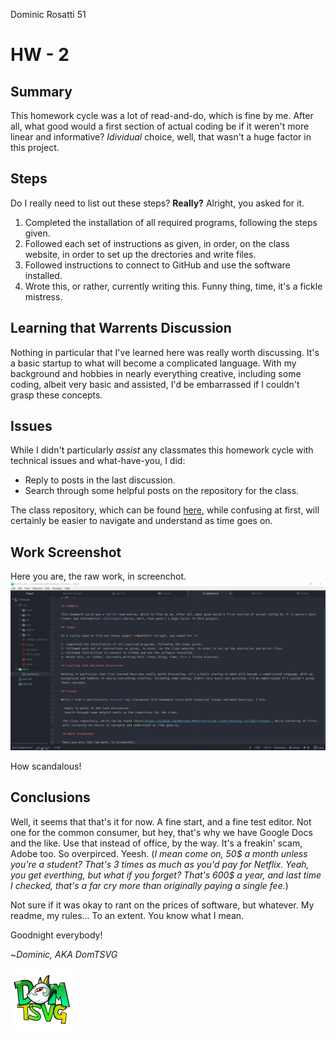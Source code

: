 Dominic Rosatti 51

# HW - 2

## Summary

This homework cycle was a lot of read-and-do, which is fine by me. After all, what good would a first section of actual coding be if it weren't more linear and informative? *Idividual* choice, well, that wasn't a huge factor in this project.

## Steps

Do I really need to list out these steps? **Really?** Alright, you asked for it.

1. Completed the installation of all required programs, following the steps given.
2. Followed each set of instructions as given, in order, on the class website, in order to set up the drectories and write files.
3. Followed instructions to connect to GitHub and use the software installed.
4. Wrote this, or rather, currently writing this. Funny thing, time, it's a fickle mistress.

## Learning that Warrents Discussion

Nothing in particular that I've learned here was really worth discussing. It's a basic startup to what will become a complicated language. With my background and hobbies in nearly everything creative, including some coding, albeit very basic and assisted, I'd be embarrassed if I couldn't grasp these concepts.

## Issues

While I didn't particularly *assist* any classmates this homework cycle with technical issues and what-have-you, I did:

- Reply to posts in the last discussion.
- Search through some helpful posts on the repository for the class.


 The class repository, which can be found [here](https://github.com/Montana-Media-Arts/120_CreativeCoding_Fall2017/issues), while confusing at first, will certainly be easier to navigate and understand as time goes on.

 ## Work Screenshot

 Here you are, the raw work, in screenchot.
 ![The raw, unadulterated text. S-scandalous!](readmein-progress.png)

 How scandalous!

## Conclusions

 Well, it seems that that's it for now. A fine start, and a fine test editor. Not one for the common consumer, but hey, that's why we have Google Docs and the like. Use that instead of office, by the way. It's a freakin' scam, Adobe too. So overpirced. Yeesh. (*I mean come on, 50$ a month unless you're a student? That's 3 times as much as you'd pay for Netflix. Yeah, you get everthing, but what if you forget? That's 600$ a year, and last time I checked, that's a far cry more than originally paying a single fee.*)

 Not sure if it was okay to rant on the prices of software, but whatever. My readme, my rules... To an extent. You know what I mean.

 Goodnight everybody!

 ~*Dominic, AKA DomTSVG*

 ![DomTSVG](icontexttransparentsmol.png)
